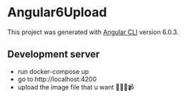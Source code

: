 # Angular6Upload

This project was generated with [Angular CLI](https://github.com/angular/angular-cli) version 6.0.3.

## Development server
- run docker-compose up
- go to http://localhost:4200
- upload the image  file that u want 📸🤳🏼📹